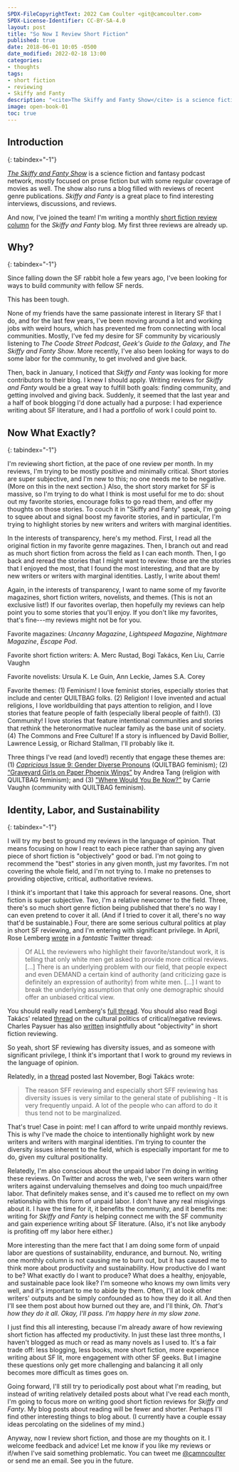 ```yaml
---
SPDX-FileCopyrightText: 2022 Cam Coulter <git@camcoulter.com>
SPDX-License-Identifier: CC-BY-SA-4.0
layout: post
title: "So Now I Review Short Fiction"
published: true
date: 2018-06-01 10:05 -0500
date_modified: 2022-02-18 13:00
categories:
- thoughts
tags:
- short fiction
- reviewing
- Skiffy and Fanty
description: "<cite>The Skiffy and Fanty Show</cite> is a science fiction and fantasy podcast network and a blog. And now, I've joined the team! I'm writing a monthly short fiction review column for the <cite>Skiffy and Fanty</cite> blog."
image: open-book-01
toc: true
---
```


## Introduction
{: tabindex="-1"}

[<cite>The Skiffy and Fanty Show</cite>](https://skiffyandfanty.com/) is a science fiction and fantasy podcast network, mostly focused on prose fiction but with some regular coverage of movies as well. The show also runs a blog filled with reviews of recent genre publications. <cite>Skiffy and Fanty</cite> is a great place to find interesting interviews, discussions, and reviews.

And now, I've joined the team! I'm writing a monthly [short fiction review column](https://skiffyandfanty.com/author/cameronncoulter/) for the <cite>Skiffy and Fanty</cite> blog. My first three reviews are already up.

## Why?
{: tabindex="-1"}

Since falling down the SF rabbit hole a few years ago, I've been looking for ways to build community with fellow SF nerds.

This has been tough.

None of my friends have the same passionate interest in literary SF that I do, and for the last few years, I've been moving around a lot and working jobs with weird hours, which has prevented me from connecting with local communities. Mostly, I've fed my desire for SF community by vicariously listening to <cite>The Coode Street Podcast</cite>, <cite>Geek's Guide to the Galaxy</cite>, and <cite>The Skiffy and Fanty Show</cite>. More recently, I've also been looking for ways to do some labor for the community, to get involved and give back.

Then, back in January, I noticed that <cite>Skiffy and Fanty</cite> was looking for more contributors to their blog. I knew I should apply. Writing reviews for <cite>Skiffy and Fanty</cite> would be a great way to fulfill both goals: finding community, and getting involved and giving back. Suddenly, it seemed that the last year and a half of book blogging I'd done actually had a purpose: I had experience writing about SF literature, and I had a portfolio of work I could point to.

## Now What Exactly?
{: tabindex="-1"}

I'm reviewing short fiction, at the pace of one review per month. In my reviews, I'm trying to be mostly positive and minimally critical. Short stories are super subjective, and I'm new to this; no one needs me to be negative. (More on this in the next section.) Also, the short story market for SF is massive, so I'm trying to do what I think is most useful for me to do: shout out my favorite stories, encourage folks to go read them, and offer my thoughts on those stories. To couch it in "Skiffy and Fanty" speak, I'm going to squee about and signal boost my favorite stories, and in particular, I'm trying to highlight stories by new writers and writers with marginal identities.

In the interests of transparency, here's my method. First, I read all the original fiction in my favorite genre magazines. Then, I branch out and read as much short fiction from across the field as I can each month. Then, I go back and reread the stories that I might want to review: those are the stories that I enjoyed the most, that I found the most interesting, and that are by new writers or writers with marginal identities. Lastly, I write about them!

Again, in the interests of transparency, I want to name some of my favorite magazines, short fiction writers, novelists, and themes. (This is not an exclusive list!) If our favorites overlap, then hopefully my reviews can help point you to some stories that you'll enjoy. If you don't like my favorites, that's fine---my reviews might not be for you.

Favorite magazines: <cite>Uncanny Magazine</cite>, <cite>Lightspeed Magazine</cite>, <cite>Nightmare Magazine</cite>, <cite>Escape Pod</cite>.

Favorite short fiction writers: A. Merc Rustad, Bogi Takács, Ken Liu, Carrie Vaughn

Favorite novelists: Ursula K. Le Guin, Ann Leckie, James S.A. Corey

Favorite themes: (1) Feminism! I love feminist stories, especially stories that include and center QUILTBAG folks. (2) Religion! I love invented and actual religions, I love worldbuilding that pays attention to religion, and I love stories that feature people of faith (especially liberal people of faith!). (3) Community! I love stories that feature intentional communities and stories that rethink the heteronormative nuclear family as the base unit of society. (4) The Commons and Free Culture! If a story is influenced by David Bollier, Lawrence Lessig, or Richard Stallman, I'll probably like it.

Three things I've read (and loved!) recently that engage these themes are: (1) [<cite>Capricious</cite> Issue 9: Gender Diverse Pronouns](http://www.capricioussf.org/issue-9-gender-diverse-pronouns/) (QUILTBAG feminism); (2) [“Graveyard Girls on Paper Phoenix Wings”](http://www.glittership.com/2018/03/05/episode-51-graveyard-girls-on-paper-phoenix-wings-by-andrea-tang/) by Andrea Tang (religion with QUILTBAG feminism); and (3) ["Where Would You Be Now?"](https://www.tor.com/2018/02/07/where-would-you-be-now-carrie-vaughn/) by Carrie Vaughn (community with QUILTBAG feminism).

## Identity, Labor, and Sustainability
{: tabindex="-1"}

I will try my best to ground my reviews in the language of opinion. That means focusing on how I react to each piece rather than saying any given piece of short fiction is "objectively" good or bad. I'm not going to recommend the "best" stories in any given month, just my favorites. I'm not covering the whole field, and I'm not trying to. I make no pretenses to providing objective, critical, authoritative reviews.

I think it's important that I take this approach for several reasons. One, short fiction is super subjective. Two, I'm a relative newcomer to the field. Three, there's so much short genre fiction being published that there's no way I can even pretend to cover it all. (And if I tried to cover it all, there's no way that'd be sustainable.) Four, there are some serious cultural politics at play in short SF reviewing, and I'm entering with significant privilege. In April, Rose Lemberg [wrote](https://twitter.com/RoseLemberg/status/984092967932751872) in a *fantastic* Twitter thread:

> Of ALL the reviewers who highlight their favorite/standout work, it is telling that only white men get asked to provide more critical reviews. [...] There is an underlying problem with our field, that people expect and even DEMAND a certain kind of authority (and criticizing gaze is definitely an expression of authority) from white men. [...] I want to break the underlying assumption that only one demographic should offer an unbiased critical view.

You should really read Lemberg's [full thread](https://twitter.com/RoseLemberg/status/984092967932751872). You should also read Bogi Takács' related [thread](https://twitter.com/bogiperson/status/984099234306756608) on the cultural politics of critical/negative reviews. Charles Paysuer has also [written](https://quicksipreviews.blogspot.com/2017/12/so-you-want-to-be-short-sff-reviewer.html) insightfully about "objectivity" in short fiction reviewing.

So yeah, short SF reviewing has diversity issues, and as someone with significant privilege, I think it's important that I work to ground my reviews in the language of opinion.

Relatedly, in a [thread](https://twitter.com/bogiperson/status/936031421461876736) posted last November, Bogi Takács wrote:

> The reason SFF reviewing and especially short SFF reviewing has diversity issues is very similar to the general state of publishing - It is very frequently unpaid. A lot of the people who can afford to do it thus tend not to be marginalized.

That's true! Case in point: me! I can afford to write unpaid monthly reviews. This is why I've made the choice to intentionally highlight work by new writers and writers with marginal identities. I'm trying to counter the diversity issues inherent to the field, which is especially important for me to do, given my cultural positionality.

Relatedly, I'm also conscious about the unpaid labor I'm doing in writing these reviews. On Twitter and across the web, I've seen writers warn other writers against undervaluing themselves and doing too much unpaid/free labor. That definitely makes sense, and it's caused me to reflect on my own relationship with this form of unpaid labor. I don't have any real misgivings about it. I have the time for it, it benefits the community, and it benefits me: writing for <cite>Skiffy and Fanty</cite> is helping connect me with the SF community and gain experience writing about SF literature. (Also, it's not like anybody is profiting off my labor here either.)

More interesting than the mere fact that I am doing some form of unpaid labor are questions of sustainability, endurance, and burnout. No, writing one monthly column is not causing me to burn out, but it has caused me to think more about productivity and sustainability. How productive do I want to be? What exactly do I want to produce? What does a healthy, enjoyable, and sustainable pace look like? I'm someone who knows my own limits very well, and it's important to me to abide by them. Often, I'll at look other writers' outputs and be simply confounded as to how they do it all. And then I'll see them post about how burned out they are, and I'll think, <i>Oh. That's how they do it all. Okay, I'll pass. I'm happy here in my slow zone.</i>

I just find this all interesting, because I'm already aware of how reviewing short fiction has affected my productivity. In just these last three months, I haven't blogged as much or read as many novels as I used to. It's a fair trade off: less blogging, less books, more short fiction, more experience writing about SF lit, more engagement with other SF geeks. But I imagine these questions only get more challenging and balancing it all only becomes more difficult as times goes on.

Going forward, I'll still try to periodically post about what I'm reading, but instead of writing relatively detailed posts about what I've read each month, I'm going to focus more on writing good short fiction reviews for <cite>Skiffy and Fanty</cite>. My blog posts about reading will be fewer and shorter. Perhaps I'll find other interesting things to blog about. (I currently have a couple essay ideas percolating on the sidelines of my mind.)

Anyway, now I review short fiction, and those are my thoughts on it. I welcome feedback and advice! Let me know if you like my reviews or if/when I've said something problematic. You can tweet me [@camncoulter](https://twitter.com/camncoulter) or send me an email. See you in the future.
